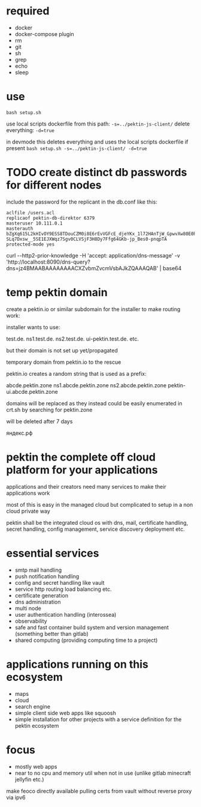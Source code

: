# required

-   docker
-   docker-compose plugin
-   rm
-   git
-   sh
-   grep
-   echo
-   sleep

# use

`bash setup.sh`

use local scripts dockerfile from this path: `-s=../pektin-js-client/`
delete everything: `-d=true`

in devmode this deletes everything and uses the local scripts dockerfile if present
`bash setup.sh -s=../pektin-js-client/ -d=true`

# TODO create distinct db passwords for different nodes

include the password for the replicant in the db.conf like this:

```
aclfile /users.acl
replicaof pektin-db-direktor 6379
masteruser 10.111.0.1
masterauth bZgXq615L2kHIvOY9ESS8TDouCZM0i8E6rEvVGFcE_djeYKx_1l72HAnTjW_GpwvXw80E0hnM-SLq7Dxsw__5SE1EJXWqz7Sgv0CLVSjF3H8Dy7Ffg64GKb-jp_Bes0-pnqpTA
protected-mode yes
```

curl --http2-prior-knowledge -H 'accept: application/dns-message' -v 'http://localhost:8090/dns-query?dns=jz4BMAABAAAAAAAACXZvbmZvcmVsbAJkZQAAAQAB' | base64

# temp pektin domain

create a pektin.io or similar subdomain for the installer to make routing work:

installer wants to use:

test.de.
ns1.test.de.
ns2.test.de.
ui-pektin.test.de.
etc.

but their domain is not set up yet/propagated

temporary domain from pektin.io to the rescue

pektin.io creates a random string that is used as a prefix:

abcde.pektin.zone
ns1.abcde.pektin.zone
ns2.abcde.pektin.zone
pektin-ui.abcde.pektin.zone

domains will be replaced as they instead could be easily enumerated in crt.sh by searching for pektin.zone

will be deleted after 7 days

яндекс.рф

# pektin the complete off cloud platform for your applications

applications and their creators need many services to make their applications work

most of this is easy in the managed cloud but complicated to setup in a non cloud private way

pektin shall be the integrated cloud os with dns, mail, certificate handling, secret handling, config management, service discovery deployment etc.

# essential services

-   smtp mail handling
-   push notification handling
-   config and secret handling like vault
-   service http routing load balancing etc.
-   certificate generation
-   dns administration
-   multi node
-   user authentication handling (interossea)
-   observability
-   safe and fast container build system and version management (something better than gitlab)
-   shared computing (providing computing time to a project)

# applications running on this ecosystem

-   maps
-   cloud
-   search engine
-   simple client side web apps like squoosh
-   simple installation for other projects with a service definition for the pektin ecosystem

# focus

-   mostly web apps
-   near to no cpu and memory util when not in use (unlike gitlab minecraft jellyfin etc.)

make feoco directly available pulling certs from vault without reverse proxy via ipv6
